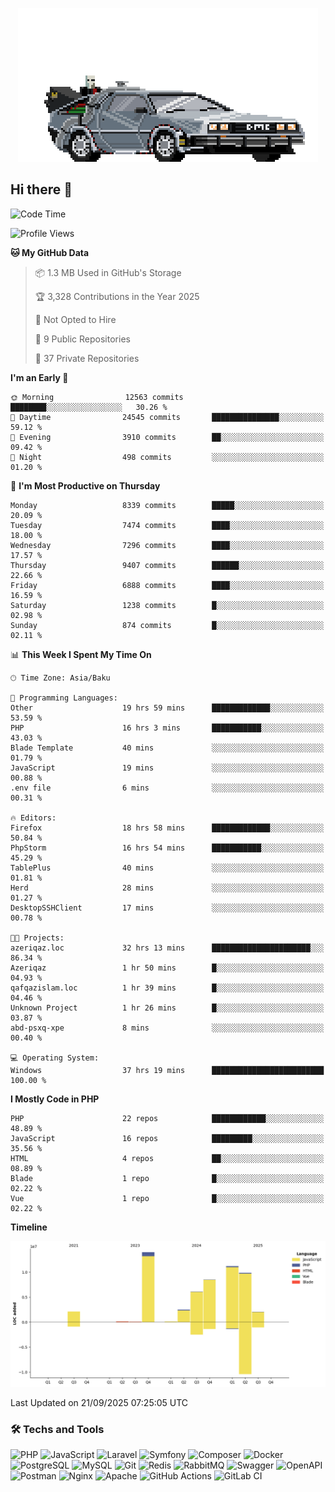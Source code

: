 <!--WALLPAPER-->
<p align='center'>
  <img src='assets/wallpapers/22.gif' alt='Banner'>
</p>
<!--/WALLPAPER-->

## Hi there 👋

<!--START_SECTION:waka-->
![Code Time](http://img.shields.io/badge/Code%20Time-317%20hrs-blue)

![Profile Views](http://img.shields.io/badge/Profile%20Views-0-blue)

**🐱 My GitHub Data** 

> 📦 1.3 MB Used in GitHub's Storage 
 > 
> 🏆 3,328 Contributions in the Year 2025
 > 
> 🚫 Not Opted to Hire
 > 
> 📜 9 Public Repositories 
 > 
> 🔑 37 Private Repositories 
 > 
**I'm an Early 🐤** 

```text
🌞 Morning                12563 commits       ████████░░░░░░░░░░░░░░░░░   30.26 % 
🌆 Daytime                24545 commits       ███████████████░░░░░░░░░░   59.12 % 
🌃 Evening                3910 commits        ██░░░░░░░░░░░░░░░░░░░░░░░   09.42 % 
🌙 Night                  498 commits         ░░░░░░░░░░░░░░░░░░░░░░░░░   01.20 % 
```
📅 **I'm Most Productive on Thursday** 

```text
Monday                   8339 commits        █████░░░░░░░░░░░░░░░░░░░░   20.09 % 
Tuesday                  7474 commits        ████░░░░░░░░░░░░░░░░░░░░░   18.00 % 
Wednesday                7296 commits        ████░░░░░░░░░░░░░░░░░░░░░   17.57 % 
Thursday                 9407 commits        ██████░░░░░░░░░░░░░░░░░░░   22.66 % 
Friday                   6888 commits        ████░░░░░░░░░░░░░░░░░░░░░   16.59 % 
Saturday                 1238 commits        █░░░░░░░░░░░░░░░░░░░░░░░░   02.98 % 
Sunday                   874 commits         █░░░░░░░░░░░░░░░░░░░░░░░░   02.11 % 
```


📊 **This Week I Spent My Time On** 

```text
🕑︎ Time Zone: Asia/Baku

💬 Programming Languages: 
Other                    19 hrs 59 mins      █████████████░░░░░░░░░░░░   53.59 % 
PHP                      16 hrs 3 mins       ███████████░░░░░░░░░░░░░░   43.03 % 
Blade Template           40 mins             ░░░░░░░░░░░░░░░░░░░░░░░░░   01.79 % 
JavaScript               19 mins             ░░░░░░░░░░░░░░░░░░░░░░░░░   00.88 % 
.env file                6 mins              ░░░░░░░░░░░░░░░░░░░░░░░░░   00.31 % 

🔥 Editors: 
Firefox                  18 hrs 58 mins      █████████████░░░░░░░░░░░░   50.84 % 
PhpStorm                 16 hrs 54 mins      ███████████░░░░░░░░░░░░░░   45.29 % 
TablePlus                40 mins             ░░░░░░░░░░░░░░░░░░░░░░░░░   01.81 % 
Herd                     28 mins             ░░░░░░░░░░░░░░░░░░░░░░░░░   01.27 % 
DesktopSSHClient         17 mins             ░░░░░░░░░░░░░░░░░░░░░░░░░   00.78 % 

🐱‍💻 Projects: 
azeriqaz.loc             32 hrs 13 mins      ██████████████████████░░░   86.34 % 
Azeriqaz                 1 hr 50 mins        █░░░░░░░░░░░░░░░░░░░░░░░░   04.93 % 
qafqazislam.loc          1 hr 39 mins        █░░░░░░░░░░░░░░░░░░░░░░░░   04.46 % 
Unknown Project          1 hr 26 mins        █░░░░░░░░░░░░░░░░░░░░░░░░   03.87 % 
abd-psxq-xpe             8 mins              ░░░░░░░░░░░░░░░░░░░░░░░░░   00.40 % 

💻 Operating System: 
Windows                  37 hrs 19 mins      █████████████████████████   100.00 % 
```

**I Mostly Code in PHP** 

```text
PHP                      22 repos            ████████████░░░░░░░░░░░░░   48.89 % 
JavaScript               16 repos            █████████░░░░░░░░░░░░░░░░   35.56 % 
HTML                     4 repos             ██░░░░░░░░░░░░░░░░░░░░░░░   08.89 % 
Blade                    1 repo              █░░░░░░░░░░░░░░░░░░░░░░░░   02.22 % 
Vue                      1 repo              █░░░░░░░░░░░░░░░░░░░░░░░░   02.22 % 
```



**Timeline**

![Lines of Code chart](https://raw.githubusercontent.com/feridnesibzade/feridnesibzade/main/assets/bar_graph.png)


 Last Updated on 21/09/2025 07:25:05 UTC
<!--END_SECTION:waka-->

### 🛠️ Techs and Tools

![PHP](https://img.shields.io/badge/PHP-777BB4?style=for-the-badge&logo=php&logoColor=white)
![JavaScript](https://img.shields.io/badge/JavaScript-F7DF1E?style=for-the-badge&logo=javascript&logoColor=000)
![Laravel](https://img.shields.io/badge/Laravel-F55247?style=for-the-badge&logo=laravel&logoColor=white)
![Symfony](https://img.shields.io/badge/Symfony-000000?style=for-the-badge&logo=symfony&logoColor=white)
![Composer](https://img.shields.io/badge/Composer-885630?style=for-the-badge&logo=composer&logoColor=white)
![Docker](https://img.shields.io/badge/Docker-2496ED?style=for-the-badge&logo=docker&logoColor=white)
![PostgreSQL](https://img.shields.io/badge/PostgreSQL-4169E1?style=for-the-badge&logo=postgresql&logoColor=white)
![MySQL](https://img.shields.io/badge/MySQL-4479A1?style=for-the-badge&logo=mysql&logoColor=white)
![Git](https://img.shields.io/badge/Git-F05032?style=for-the-badge&logo=git&logoColor=white)
![Redis](https://img.shields.io/badge/Redis-DC382D?style=for-the-badge&logo=redis&logoColor=white)
![RabbitMQ](https://img.shields.io/badge/RabbitMQ-FF6600?style=for-the-badge&logo=rabbitmq&logoColor=white)
![Swagger](https://img.shields.io/badge/Swagger-85EA2D?style=for-the-badge&logo=swagger&logoColor=black)
![OpenAPI](https://img.shields.io/badge/OpenAPI-6BA539?style=for-the-badge&logo=openapiinitiative&logoColor=white)
![Postman](https://img.shields.io/badge/Postman-FF6C37?style=for-the-badge&logo=postman&logoColor=white)
![Nginx](https://img.shields.io/badge/Nginx-009639?style=for-the-badge&logo=nginx&logoColor=white)
![Apache](https://img.shields.io/badge/Apache-D22128?style=for-the-badge&logo=apache&logoColor=white)
![GitHub Actions](https://img.shields.io/badge/GitHub%20Actions-2088FF?style=for-the-badge&logo=githubactions&logoColor=white)
![GitLab CI](https://img.shields.io/badge/GitLab%20CI-FC6D26?style=for-the-badge&logo=gitlab&logoColor=white)

